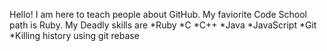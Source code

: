 Hello! I am here to teach people about GitHub.
My faviorite Code School path is Ruby.
My Deadly skills are 
*Ruby 
*C
*C++ 
*Java 
*JavaScript
*Git
*Killing history using git rebase
